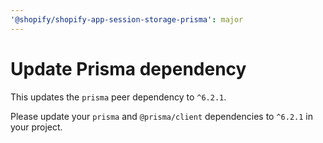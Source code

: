 ```yaml
---
'@shopify/shopify-app-session-storage-prisma': major
---
```


# Update Prisma dependency

This updates the `prisma` peer dependency to `^6.2.1`.

Please update your `prisma` and `@prisma/client` dependencies to `^6.2.1` in your project.
